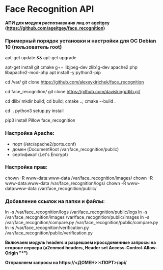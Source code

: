 # Face Recognition API

__АПИ для модуля распознавания лиц от ageitgey (https://github.com/ageitgey/face_recognition)__


### Примерный порядок установки и настройки для ОС Debian 10 (пользователь root)

apt-get update && apt-get upgrade

apt-get install git cmake g++ libjpeg-dev zlib1g-dev apache2 php libapache2-mod-php
apt install -y python3-pip

cd /var/
git clone https://github.com/alexeykirichek/face_recognition

cd face_recognition/
git clone https://github.com/davisking/dlib.git

cd dlib/
mkdir build; cd build; cmake ..; cmake --build .

cd ..
python3 setup.py install

pip3 install Pillow face_recognition

### Настройка Apache:
- порт (/etc/apache2/ports.conf)
- домен (DocumentRoot /var/face_recognition/public)
- сертификат (Let's Encrypt)

### Настройка прав:
chown -R www-data:www-data /var/face_recognition/images/
chown -R www-data:www-data /var/face_recognition/logs/
chown -R www-data:www-data /var/face_recognition/public/

### Добавление ссылок на папки и файлы:
ln -s /var/face_recognition/logs /var/face_recognition/public/logs
ln -s /var/face_recognition/images /var/face_recognition/public/images
ln -s /var/face_recognition/compare.py /var/face_recognition/public/compare.py
ln -s /var/face_recognition/verification.py /var/face_recognition/public/verification.py

__Включаем модуль headers и разрешаем кроссдоменные запросы на стороне сервера (a2enmod headers, Header set Access-Control-Allow-Origin "*")__

__Отправляем запросы на https://<ДОМЕН>:<ПОРТ>/api/__
